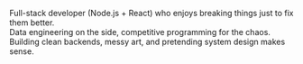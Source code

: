 Full-stack developer (Node.js + React) who enjoys breaking things just to fix them better.<br>
Data engineering on the side, competitive programming for the chaos.<br>
Building clean backends, messy art, and pretending system design makes sense.<br>
